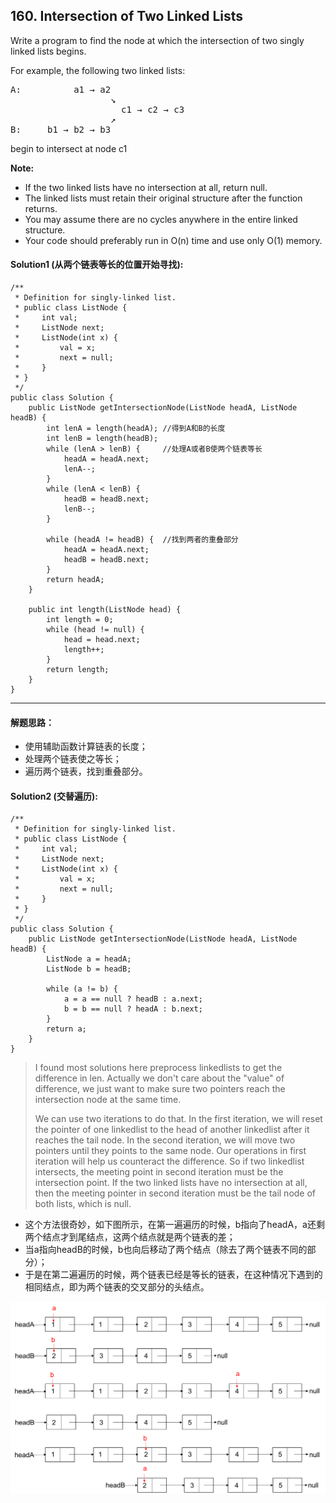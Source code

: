 ## 160. Intersection of Two Linked Lists
Write a program to find the node at which the intersection of two singly linked lists begins.

For example, the following two linked lists:

<pre>A:          a1 → a2
                   ↘
                     c1 → c2 → c3
                   ↗            
B:     b1 → b2 → b3</pre>

begin to intersect at node c1

<strong>Note:</strong></br>

* If the two linked lists have no intersection at all, return null.
* The linked lists must retain their original structure after the function returns.
* You may assume there are no cycles anywhere in the entire linked structure.
* Your code should preferably run in O(n) time and use only O(1) memory.

#### Solution1 (从两个链表等长的位置开始寻找):
<pre><code>/**
 * Definition for singly-linked list.
 * public class ListNode {
 *     int val;
 *     ListNode next;
 *     ListNode(int x) {
 *         val = x;
 *         next = null;
 *     }
 * }
 */
public class Solution {
    public ListNode getIntersectionNode(ListNode headA, ListNode headB) {
        int lenA = length(headA); //得到A和B的长度
        int lenB = length(headB);
        while (lenA > lenB) {     //处理A或者B使两个链表等长
            headA = headA.next;
            lenA--;
        }
        while (lenA < lenB) {
            headB = headB.next;
            lenB--;
        }
        
        while (headA != headB) {  //找到两者的重叠部分
            headA = headA.next;
            headB = headB.next;
        }
        return headA;
    }
    
    public int length(ListNode head) {
        int length = 0;
        while (head != null) {
            head = head.next;
            length++;
        }
        return length;
    }
}
</code></pre>

***
#### 解题思路：
* 使用辅助函数计算链表的长度；
* 处理两个链表使之等长；
* 遍历两个链表，找到重叠部分。

#### Solution2 (交替遍历):
<pre><code>/**
 * Definition for singly-linked list.
 * public class ListNode {
 *     int val;
 *     ListNode next;
 *     ListNode(int x) {
 *         val = x;
 *         next = null;
 *     }
 * }
 */
public class Solution {
    public ListNode getIntersectionNode(ListNode headA, ListNode headB) {
        ListNode a = headA;
        ListNode b = headB;
        
        while (a != b) {
            a = a == null ? headB : a.next;
            b = b == null ? headA : b.next;
        }
        return a;
    }
}
</code></pre>

>I found most solutions here preprocess linkedlists to get the difference in len.
Actually we don't care about the "value" of difference, we just want to make sure two pointers reach the intersection node at the same time.
>
>We can use two iterations to do that. In the first iteration, we will reset the pointer of one linkedlist to the head of another linkedlist after it reaches the tail node. In the second iteration, we will move two pointers until they points to the same node. Our operations in first iteration will help us counteract the difference. So if two linkedlist intersects, the meeting point in second iteration must be the intersection point. If the two linked lists have no intersection at all, then the meeting pointer in second iteration must be the tail node of both lists, which is null.




* 这个方法很奇妙，如下图所示，在第一遍遍历的时候，b指向了headA，a还剩两个结点才到尾结点，这两个结点就是两个链表的差；
* 当a指向headB的时候，b也向后移动了两个结点（除去了两个链表不同的部分）；
* 于是在第二遍遍历的时候，两个链表已经是等长的链表，在这种情况下遇到的相同结点，即为两个链表的交叉部分的头结点。

![](tupian/intersection.png)

